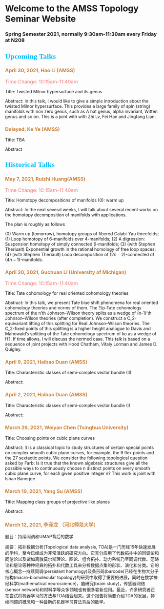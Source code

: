 # Welcome to the AMSS Topology Seminar Website 

### Spring Semester 2021, normally 9:30am-11:30am every Friday at N208 


## <font color=DeepSkyBlue size=5 face="黑体">Upcoming Talks</font>

### <font color=Peru size=3>April 30, 2021, Hao Li (AMSS)</font>

<font color=LightCoral size=3>Time Change: 10:15am-11:40am</font>

Title: Twisted Milnor hypersurface and its genus

Abstract: In this talk, I would like to give a simple introduction about the twisted Milnor hypersurface. This provides a large family of spin (string) manifolds with non zero genus, such as A hat genus, alpha invariant, Witten genus and so on. This is a joint with with Zhi Lv, Fei Han and Jingfang Lian.



### <font color=Peru size=3>Delayed, Ke Ye (AMSS)</font>

Title: TBA

Abstract


## <font color=DeepSkyBlue size=5 face="黑体">Historical Talks</font>

### <font color=Peru size=3>May 7, 2021, Ruizhi Huang(AMSS)</font>

<font color=LightCoral size=3>Time Change: 10:15am-11:40am</font>

Title: Homotopy decompositions of manifolds (0): warm up

Abstract: In the next several weeks, I will talk about several recent works on the homotopy decomposition of manifolds with applications.

The plan is roughly as follows

(0)	Warm up (tomorrow), homotopy groups of fibered Calabi-Yau threefolds;
(1)	Loop homotopy of $6$-manifolds over $4$-manifolds;
(2)	A digression: Suspension homotopy of simply connected $6$-manifolds;
(3)	(with Stephen Theriualt) Exponential growth in the rational homology of free loop spaces; 
(4)	(with Stephen Theriault) Loop decomposition of $(2n-2)$-connected of $(4n-1)$-manifolds. 


### <font color=Peru size=3>April 30, 2021, Guchuan Li (University of Michigan)</font>

<font color=LightCoral size=3>Time Change: 10:15am-11:40am</font>

Title: Tate cohomology for real oriented cohomology theories

Abstract: In this talk, we present Tate blue shift phenomena for real oriented cohomology theories and norms of them. The ?/p-Tate cohomology spectrum of the n’th Johnson–Wilson theory splits as a wedge of (n-1)’th Johnson–Wilson theories (after completion). We construct a C_2-equivariant lifting of this splitting for Real Johnson–Wilson theories. The C_2-fixed points of this splitting is a higher height analogue to Davis and Mahowald’s splitting of the Tate cohomology spectrum of ko as a wedge of H?. If time allows, I will discuss the normed case. This talk is based on a sequence of joint projects with Hood Chatham, Vitaly Lorman and James D. Quigley.


### <font color=Peru size=3>April 9, 2021, Haibao Duan (AMSS)</font>

Title: Characteristic classes of semi-complex vector bundle (II)

Abstract:


### <font color=Peru size=3>April 2, 2021, Haibao Duan (AMSS)</font>

Title: Characteristic classes of semi-complex vector bundle (I)

Abstract:


### <font color=Peru size=3>March 26, 2021, Weiyan Chen (Tsinghua University)</font>

Title: Choosing points on cubic plane curves

Abstract: It is a classical topic to study structures of certain special points on complex smooth cubic plane curves, for example, the 9 flex points and the 27 sextactic points. We consider the following topological question asked by Farb: Is it true that the known algebraic structures give all the possible ways to continuously choose n distinct points on every smooth cubic plane curve, for each given positive integer n? This work is joint with Ishan Banerjee.


### <font color=Peru size=3>March 19, 2021, Yang Su (AMSS)</font>

Title: Mapping class groups of projective like planes

Abstract:


### <font color=Peru size=3>March 12, 2021, 李泽龙 （河北师范大学）</font>

题目：持续同调和UMAP背后的数学

摘要：拓扑数据分析(Topological data analysis, TDA)是一门历经15年快速发展的学科，至今已经成为非常活跃的研究方向。它充分应用了代数拓扑中的同调论和同伦论以及诸如离散莫尔斯理论、图论、组合拓扑、动力系统乃至同调代数、范畴论和层论等种种经典的拓扑和代数工具来分析数据点集的形状、演化和分类。它的核心概念--持续同调(persistent homology)及条形码(barcode)已经在生物大分子结构(macro-biomolecular topology)的研究中取得了重要的进展，同时在数学神经科学(mathematical neuroscience)，脑研究(brain study)，传感器网络(sensor network)和材料学等众多领域也有很多崭新应用。最近，许多研究者正在尝试将机器学习的方法与TDA结合起来。这个报告将简要介绍TDA的发展，持续同调的概念和一种最新的机器学习算法背后的数学。


